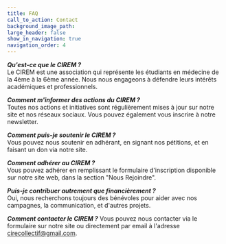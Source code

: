 ```yaml
---
title: FAQ
call_to_action: Contact
background_image_path:
large_header: false
show_in_navigation: true
navigation_order: 4
---
```


***Qu'est-ce que le CIREM ?***    
Le CIREM est une association qui représente les étudiants en médecine de la 4ème à la 6ème année. Nous nous engageons à défendre leurs intérêts académiques et professionnels.

***Comment m'informer des actions du CIREM ?***   
Toutes nos actions et initiatives sont régulièrement mises à jour sur notre site et nos réseaux sociaux. Vous pouvez également vous inscrire à notre newsletter.

***Comment puis-je soutenir le CIREM ?***   
Vous pouvez nous soutenir en adhérant, en signant nos pétitions, et en faisant un don via notre site.

***Comment adhérer au CIREM ?***   
Vous pouvez adhérer en remplissant le formulaire d'inscription disponible sur notre site web, dans la section "Nous Rejoindre".

***Puis-je contribuer autrement que financièrement ?***    
Oui, nous recherchons toujours des bénévoles pour aider avec nos campagnes, la communication, et d'autres projets.

***Comment contacter le CIREM ?*** 
Vous pouvez nous contacter via le formulaire sur notre site ou directement par email à l'adresse cirecollectif@gmail.com.
